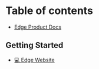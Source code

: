 # Table of contents

* [Edge Product Docs](README.md)

## Getting Started

* [💻 Edge Website](https://edge.network)
